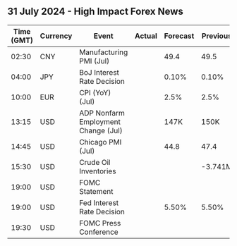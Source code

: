 ## 31 July 2024 - High Impact Forex News

| Time (GMT) | Currency | Event | Actual | Forecast | Previous |
|------|----------|-------|--------|----------|----------|
| 02:30 | CNY | Manufacturing PMI (Jul) |  | 49.4 | 49.5 |
| 04:00 | JPY | BoJ Interest Rate Decision |  | 0.10% | 0.10% |
| 10:00 | EUR | CPI (YoY) (Jul) |  | 2.5% | 2.5% |
| 13:15 | USD | ADP Nonfarm Employment Change (Jul) |  | 147K | 150K |
| 14:45 | USD | Chicago PMI (Jul) |  | 44.8 | 47.4 |
| 15:30 | USD | Crude Oil Inventories |  |  | -3.741M |
| 19:00 | USD | FOMC Statement |  |  |  |
| 19:00 | USD | Fed Interest Rate Decision |  | 5.50% | 5.50% |
| 19:30 | USD | FOMC Press Conference |  |  |  |
